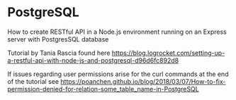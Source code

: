 # PostgreSQL
How to create RESTful API in a Node.js environment running on an Express server with PostgresSQL database

Tutorial by Tania Rascia found here https://blog.logrocket.com/setting-up-a-restful-api-with-node-js-and-postgresql-d96d6fc892d8

If issues regarding user permissions arise for the curl commands at the end of the tutorial see https://poanchen.github.io/blog/2018/03/07/How-to-fix-permission-denied-for-relation-some_table_name-in-PostgreSQL
